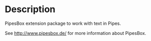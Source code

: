 Description
===========

PipesBox extension package to work with text in Pipes.

See http://www.pipesbox.de/ for more information about PipesBox.
